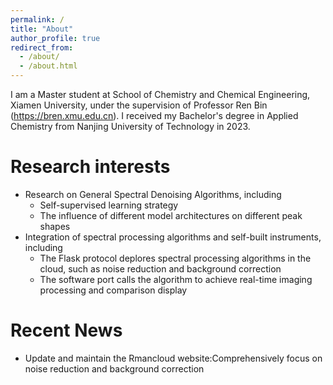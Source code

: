 ```yaml
---
permalink: /
title: "About"
author_profile: true
redirect_from: 
  - /about/
  - /about.html
---
```


I am a Master student at School of Chemistry and Chemical Engineering, Xiamen University, under the supervision of Professor Ren Bin (https://bren.xmu.edu.cn).
I received my Bachelor's degree in Applied Chemistry from Nanjing University of Technology in 2023.

Research interests
======
* Research on General Spectral Denoising Algorithms, including
  * Self-supervised learning strategy
  * The influence of different model architectures on different peak shapes
* Integration of spectral processing algorithms and self-built instruments, including
  * The Flask protocol deplores spectral processing algorithms in the cloud, such as noise reduction and background correction
  * The software port calls the algorithm to achieve real-time imaging processing and comparison display

Recent News
======
* Update and maintain the Rmancloud website:Comprehensively focus on noise reduction and background correction